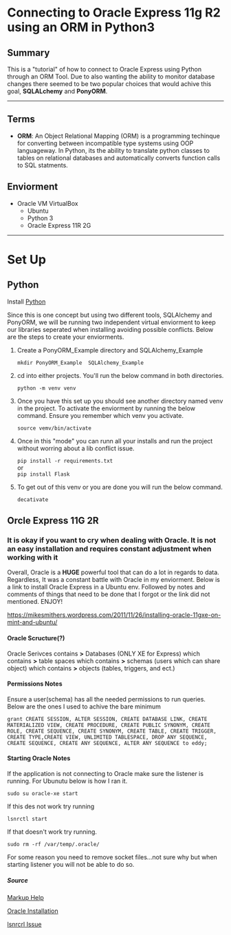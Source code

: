 # Connecting to Oracle Express 11g R2 using an ORM in Python3

## Summary

This is a "tutorial" of how to connect to Oracle Express using Python
through an ORM Tool. Due to also wanting the ability to monitor database changes there seemed to be two popular choices that would achive this goal, **SQLALchemy** and **PonyORM**.

____________

## Terms

* **ORM**: An Object Relational Mapping (ORM) is a programming techinque for converting between incompatible type systems using OOP languageway. In Python, its the ability to translate python classes to tables on relational databases and automatically converts function calls to SQL statments.

## Enviorment

* Oracle VM VirtualBox
  * Ubuntu
  * Python 3
  * Oracle Express 11R 2G

____________

Set Up
======
## Python

Install [Python](https://www.python.org/)

Since this is one concept but using two different tools, SQLAlchemy and PonyORM, we will be running two independent virtual enviorment to keep our libraries seperated when installing avoiding possible conflicts. Below are the steps to create your enviorments.

1) Create a PonyORM_Example directory and SQLAlchemy_Example

    `mkdir PonyORM_Example  SQLAlchemy_Example`

2) cd into either projects. You'll run the below command in both directories.

    `python -m venv venv`

3) Once you have this set up you should see another directory named venv in the project. To activate the enviorment by running the below command. Ensure you remember which venv you activate.

    `source vemv/bin/activate`

4) Once in this "mode" you can runn all your installs and run the project without worring about a lib conflict issue.

    `pip install -r requirements.txt`  
    or  
    `pip install Flask`

5) To get out of this venv or you are done you will run the below command.

    `decativate`

## Orcle Express 11G 2R

### It is okay if you want to cry when dealing with Oracle. It is not an easy installation and requires constant adjustment when working with it

Overall, Oracle is a **HUGE** powerful tool that can do a lot in regards to data. Regardless, It was a constant battle with Oracle in my enviorment. Below is a link to install Oracle Express in a Ubuntu env. Followed by notes and comments of things that need to be done that I forgot or the link did not mentioned. ENJOY!

https://mikesmithers.wordpress.com/2011/11/26/installing-oracle-11gxe-on-mint-and-ubuntu/

#### Oracle Scructure(?)

Oracle Serivces contains **>** Databases (ONLY XE for Express) which contains **>** table spaces which contains **>** schemas (users which can share object) which contains **>** objects (tables, triggers, and ect.)

#### Permissions Notes

Ensure a user(schema) has all the needed permissions to run queries. Below are the ones I used to achive the bare minimum

    grant CREATE SESSION, ALTER SESSION, CREATE DATABASE LINK, CREATE MATERIALIZED VIEW, CREATE PROCEDURE, CREATE PUBLIC SYNONYM, CREATE ROLE, CREATE SEQUENCE, CREATE SYNONYM, CREATE TABLE, CREATE TRIGGER, CREATE TYPE,CREATE VIEW, UNLIMITED TABLESPACE, DROP ANY SEQUENCE, CREATE SEQUENCE, CREATE ANY SEQUENCE, ALTER ANY SEQUENCE to eddy;

#### Starting Oracle Notes

If the application is not connecting to Oracle make sure the listener is running. For Ubunutu below is how I ran it.

    sudo su oracle-xe start

If this des not work try running

    lsnrctl start

If that doesn't work try running.

    sudo rm -rf /var/temp/.oracle/

For some reason you need to remove socket files...not sure why but when starting listener you will not be able to do so.


##### Source

[Markup Help](https://confluence.atlassian.com/bitbucketserver/markdown-syntax-guide-776639995.html)

[Oracle Installation](https://mikesmithers.wordpress.com/2011/11/26/installing-oracle-11gxe-on-mint-and-ubuntu/)

[lsnrcrl Issue](https://knowledge.exlibrisgroup.com/Primo/Knowledge_Articles/Oracle_Listener_fails_to_start%2C_error_messages_TNS-12555%2C_TNS-12560%2C_TNS-00525)

